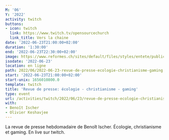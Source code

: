 ```yaml
---
M: '06'
Y: '2022'
activity: twitch
buttons:
- icon: twitch
  link: https://www.twitch.tv/opensourcechurch
  link_title: Vers la chaine
date: '2022-06-23T21:00:00+02:00'
duration: '1:30:00'
end: '2022-06-23T22:30:00+02:00'
image: https://www.reformes.ch/sites/default/files/styles/entete/public/data/images/comm/257/Beno%C3%AEt%20Ischer.jpg
isodate: '2022-06-23'
location: en ligne
path: 2022/06/2022-06-23-revue-de-presse-ecologie-christianisme-gaming.md
start: '2022-06-23T21:00:00+02:00'
start-unix: 1656010800.0
template: twitch
title: 'Revue de presse: écologie - christianisme - gaming'
type: event
url: /activities/twitch/2022/06/23/revue-de-presse-ecologie-christianisme-gaming
with:
- Benoît Ischer
- Olivier Keshavjee
---
```

La revue de presse hebdomadaire de Benoît Ischer. Écologie, christianisme et gaming. En live sur twitch.